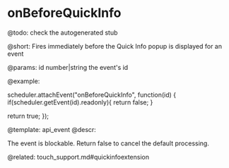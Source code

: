 onBeforeQuickInfo
=============

@todo:
	check the autogenerated stub

@short:
Fires immediately before the Quick Info popup is displayed for an event
	

@params:
id	number|string	the event's id

@example:

scheduler.attachEvent("onBeforeQuickInfo", function(id) {
   if(scheduler.getEvent(id).readonly){
   	return false;
   }
   
   return true;
});

@template:	api_event
@descr:

The event is blockable. Return false to cancel the default processing.


@related:
touch_support.md#quickinfoextension



